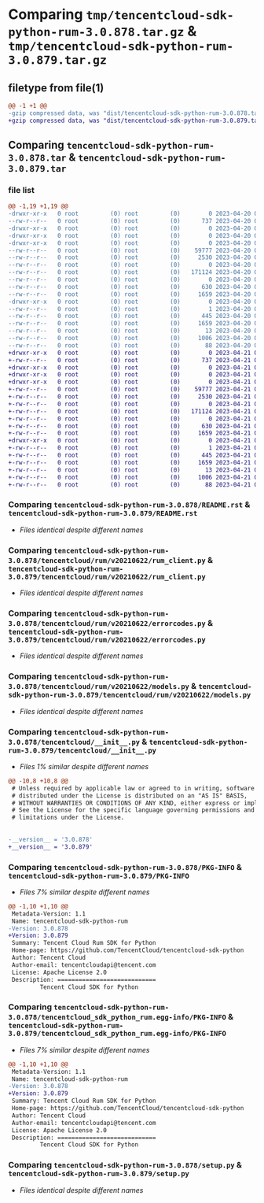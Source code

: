 # Comparing `tmp/tencentcloud-sdk-python-rum-3.0.878.tar.gz` & `tmp/tencentcloud-sdk-python-rum-3.0.879.tar.gz`

## filetype from file(1)

```diff
@@ -1 +1 @@
-gzip compressed data, was "dist/tencentcloud-sdk-python-rum-3.0.878.tar", last modified: Thu Apr 20 00:40:35 2023, max compression
+gzip compressed data, was "dist/tencentcloud-sdk-python-rum-3.0.879.tar", last modified: Fri Apr 21 00:58:38 2023, max compression
```

## Comparing `tencentcloud-sdk-python-rum-3.0.878.tar` & `tencentcloud-sdk-python-rum-3.0.879.tar`

### file list

```diff
@@ -1,19 +1,19 @@
-drwxr-xr-x   0 root         (0) root         (0)        0 2023-04-20 00:40:35.000000 tencentcloud-sdk-python-rum-3.0.878/
--rw-r--r--   0 root         (0) root         (0)      737 2023-04-20 00:40:35.000000 tencentcloud-sdk-python-rum-3.0.878/README.rst
-drwxr-xr-x   0 root         (0) root         (0)        0 2023-04-20 00:40:35.000000 tencentcloud-sdk-python-rum-3.0.878/tencentcloud/
-drwxr-xr-x   0 root         (0) root         (0)        0 2023-04-20 00:40:35.000000 tencentcloud-sdk-python-rum-3.0.878/tencentcloud/rum/
-drwxr-xr-x   0 root         (0) root         (0)        0 2023-04-20 00:40:35.000000 tencentcloud-sdk-python-rum-3.0.878/tencentcloud/rum/v20210622/
--rw-r--r--   0 root         (0) root         (0)    59777 2023-04-20 00:40:35.000000 tencentcloud-sdk-python-rum-3.0.878/tencentcloud/rum/v20210622/rum_client.py
--rw-r--r--   0 root         (0) root         (0)     2530 2023-04-20 00:40:35.000000 tencentcloud-sdk-python-rum-3.0.878/tencentcloud/rum/v20210622/errorcodes.py
--rw-r--r--   0 root         (0) root         (0)        0 2023-04-20 00:40:35.000000 tencentcloud-sdk-python-rum-3.0.878/tencentcloud/rum/v20210622/__init__.py
--rw-r--r--   0 root         (0) root         (0)   171124 2023-04-20 00:40:35.000000 tencentcloud-sdk-python-rum-3.0.878/tencentcloud/rum/v20210622/models.py
--rw-r--r--   0 root         (0) root         (0)        0 2023-04-20 00:40:35.000000 tencentcloud-sdk-python-rum-3.0.878/tencentcloud/rum/__init__.py
--rw-r--r--   0 root         (0) root         (0)      630 2023-04-20 00:40:35.000000 tencentcloud-sdk-python-rum-3.0.878/tencentcloud/__init__.py
--rw-r--r--   0 root         (0) root         (0)     1659 2023-04-20 00:40:35.000000 tencentcloud-sdk-python-rum-3.0.878/PKG-INFO
-drwxr-xr-x   0 root         (0) root         (0)        0 2023-04-20 00:40:35.000000 tencentcloud-sdk-python-rum-3.0.878/tencentcloud_sdk_python_rum.egg-info/
--rw-r--r--   0 root         (0) root         (0)        1 2023-04-20 00:40:35.000000 tencentcloud-sdk-python-rum-3.0.878/tencentcloud_sdk_python_rum.egg-info/dependency_links.txt
--rw-r--r--   0 root         (0) root         (0)      445 2023-04-20 00:40:35.000000 tencentcloud-sdk-python-rum-3.0.878/tencentcloud_sdk_python_rum.egg-info/SOURCES.txt
--rw-r--r--   0 root         (0) root         (0)     1659 2023-04-20 00:40:35.000000 tencentcloud-sdk-python-rum-3.0.878/tencentcloud_sdk_python_rum.egg-info/PKG-INFO
--rw-r--r--   0 root         (0) root         (0)       13 2023-04-20 00:40:35.000000 tencentcloud-sdk-python-rum-3.0.878/tencentcloud_sdk_python_rum.egg-info/top_level.txt
--rw-r--r--   0 root         (0) root         (0)     1006 2023-04-20 00:40:35.000000 tencentcloud-sdk-python-rum-3.0.878/setup.py
--rw-r--r--   0 root         (0) root         (0)       88 2023-04-20 00:40:35.000000 tencentcloud-sdk-python-rum-3.0.878/setup.cfg
+drwxr-xr-x   0 root         (0) root         (0)        0 2023-04-21 00:58:38.000000 tencentcloud-sdk-python-rum-3.0.879/
+-rw-r--r--   0 root         (0) root         (0)      737 2023-04-21 00:58:38.000000 tencentcloud-sdk-python-rum-3.0.879/README.rst
+drwxr-xr-x   0 root         (0) root         (0)        0 2023-04-21 00:58:38.000000 tencentcloud-sdk-python-rum-3.0.879/tencentcloud/
+drwxr-xr-x   0 root         (0) root         (0)        0 2023-04-21 00:58:38.000000 tencentcloud-sdk-python-rum-3.0.879/tencentcloud/rum/
+drwxr-xr-x   0 root         (0) root         (0)        0 2023-04-21 00:58:38.000000 tencentcloud-sdk-python-rum-3.0.879/tencentcloud/rum/v20210622/
+-rw-r--r--   0 root         (0) root         (0)    59777 2023-04-21 00:58:38.000000 tencentcloud-sdk-python-rum-3.0.879/tencentcloud/rum/v20210622/rum_client.py
+-rw-r--r--   0 root         (0) root         (0)     2530 2023-04-21 00:58:38.000000 tencentcloud-sdk-python-rum-3.0.879/tencentcloud/rum/v20210622/errorcodes.py
+-rw-r--r--   0 root         (0) root         (0)        0 2023-04-21 00:58:38.000000 tencentcloud-sdk-python-rum-3.0.879/tencentcloud/rum/v20210622/__init__.py
+-rw-r--r--   0 root         (0) root         (0)   171124 2023-04-21 00:58:38.000000 tencentcloud-sdk-python-rum-3.0.879/tencentcloud/rum/v20210622/models.py
+-rw-r--r--   0 root         (0) root         (0)        0 2023-04-21 00:58:38.000000 tencentcloud-sdk-python-rum-3.0.879/tencentcloud/rum/__init__.py
+-rw-r--r--   0 root         (0) root         (0)      630 2023-04-21 00:58:38.000000 tencentcloud-sdk-python-rum-3.0.879/tencentcloud/__init__.py
+-rw-r--r--   0 root         (0) root         (0)     1659 2023-04-21 00:58:38.000000 tencentcloud-sdk-python-rum-3.0.879/PKG-INFO
+drwxr-xr-x   0 root         (0) root         (0)        0 2023-04-21 00:58:38.000000 tencentcloud-sdk-python-rum-3.0.879/tencentcloud_sdk_python_rum.egg-info/
+-rw-r--r--   0 root         (0) root         (0)        1 2023-04-21 00:58:38.000000 tencentcloud-sdk-python-rum-3.0.879/tencentcloud_sdk_python_rum.egg-info/dependency_links.txt
+-rw-r--r--   0 root         (0) root         (0)      445 2023-04-21 00:58:38.000000 tencentcloud-sdk-python-rum-3.0.879/tencentcloud_sdk_python_rum.egg-info/SOURCES.txt
+-rw-r--r--   0 root         (0) root         (0)     1659 2023-04-21 00:58:38.000000 tencentcloud-sdk-python-rum-3.0.879/tencentcloud_sdk_python_rum.egg-info/PKG-INFO
+-rw-r--r--   0 root         (0) root         (0)       13 2023-04-21 00:58:38.000000 tencentcloud-sdk-python-rum-3.0.879/tencentcloud_sdk_python_rum.egg-info/top_level.txt
+-rw-r--r--   0 root         (0) root         (0)     1006 2023-04-21 00:58:38.000000 tencentcloud-sdk-python-rum-3.0.879/setup.py
+-rw-r--r--   0 root         (0) root         (0)       88 2023-04-21 00:58:38.000000 tencentcloud-sdk-python-rum-3.0.879/setup.cfg
```

### Comparing `tencentcloud-sdk-python-rum-3.0.878/README.rst` & `tencentcloud-sdk-python-rum-3.0.879/README.rst`

 * *Files identical despite different names*

### Comparing `tencentcloud-sdk-python-rum-3.0.878/tencentcloud/rum/v20210622/rum_client.py` & `tencentcloud-sdk-python-rum-3.0.879/tencentcloud/rum/v20210622/rum_client.py`

 * *Files identical despite different names*

### Comparing `tencentcloud-sdk-python-rum-3.0.878/tencentcloud/rum/v20210622/errorcodes.py` & `tencentcloud-sdk-python-rum-3.0.879/tencentcloud/rum/v20210622/errorcodes.py`

 * *Files identical despite different names*

### Comparing `tencentcloud-sdk-python-rum-3.0.878/tencentcloud/rum/v20210622/models.py` & `tencentcloud-sdk-python-rum-3.0.879/tencentcloud/rum/v20210622/models.py`

 * *Files identical despite different names*

### Comparing `tencentcloud-sdk-python-rum-3.0.878/tencentcloud/__init__.py` & `tencentcloud-sdk-python-rum-3.0.879/tencentcloud/__init__.py`

 * *Files 1% similar despite different names*

```diff
@@ -10,8 +10,8 @@
 # Unless required by applicable law or agreed to in writing, software
 # distributed under the License is distributed on an "AS IS" BASIS,
 # WITHOUT WARRANTIES OR CONDITIONS OF ANY KIND, either express or implied.
 # See the License for the specific language governing permissions and
 # limitations under the License.
 
 
-__version__ = '3.0.878'
+__version__ = '3.0.879'
```

### Comparing `tencentcloud-sdk-python-rum-3.0.878/PKG-INFO` & `tencentcloud-sdk-python-rum-3.0.879/PKG-INFO`

 * *Files 7% similar despite different names*

```diff
@@ -1,10 +1,10 @@
 Metadata-Version: 1.1
 Name: tencentcloud-sdk-python-rum
-Version: 3.0.878
+Version: 3.0.879
 Summary: Tencent Cloud Rum SDK for Python
 Home-page: https://github.com/TencentCloud/tencentcloud-sdk-python
 Author: Tencent Cloud
 Author-email: tencentcloudapi@tencent.com
 License: Apache License 2.0
 Description: ============================
         Tencent Cloud SDK for Python
```

### Comparing `tencentcloud-sdk-python-rum-3.0.878/tencentcloud_sdk_python_rum.egg-info/PKG-INFO` & `tencentcloud-sdk-python-rum-3.0.879/tencentcloud_sdk_python_rum.egg-info/PKG-INFO`

 * *Files 7% similar despite different names*

```diff
@@ -1,10 +1,10 @@
 Metadata-Version: 1.1
 Name: tencentcloud-sdk-python-rum
-Version: 3.0.878
+Version: 3.0.879
 Summary: Tencent Cloud Rum SDK for Python
 Home-page: https://github.com/TencentCloud/tencentcloud-sdk-python
 Author: Tencent Cloud
 Author-email: tencentcloudapi@tencent.com
 License: Apache License 2.0
 Description: ============================
         Tencent Cloud SDK for Python
```

### Comparing `tencentcloud-sdk-python-rum-3.0.878/setup.py` & `tencentcloud-sdk-python-rum-3.0.879/setup.py`

 * *Files identical despite different names*

